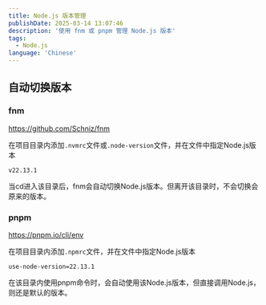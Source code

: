 ```yaml
---
title: Node.js 版本管理
publishDate: 2025-03-14 13:07:46
description: '使用 fnm 或 pnpm 管理 Node.js 版本'
tags:
  - Node.js
language: 'Chinese'
---
```



## 自动切换版本

### fnm
https://github.com/Schniz/fnm

在项目目录内添加`.nvmrc`​文件或`.node-version`​文件，并在文件中指定Node.js版本

```plaintext
v22.13.1
```

当cd进入该目录后，fnm会自动切换Node.js版本。但离开该目录时，不会切换会原来的版本。

### pnpm
https://pnpm.io/cli/env

在项目目录内添加`.npmrc`​文件，并在文件中指定Node.js版本

```plaintext
use-node-version=22.13.1
```

在该目录内使用pnpm命令时，会自动使用该Node.js版本，但直接调用Node.js，则还是默认的版本。

‍
